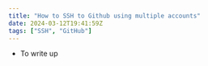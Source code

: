 ```yaml
---
title: "How to SSH to Github using multiple accounts"
date: 2024-03-12T19:41:59Z
tags: ["SSH", "GitHub"]
---
```


- To write up
